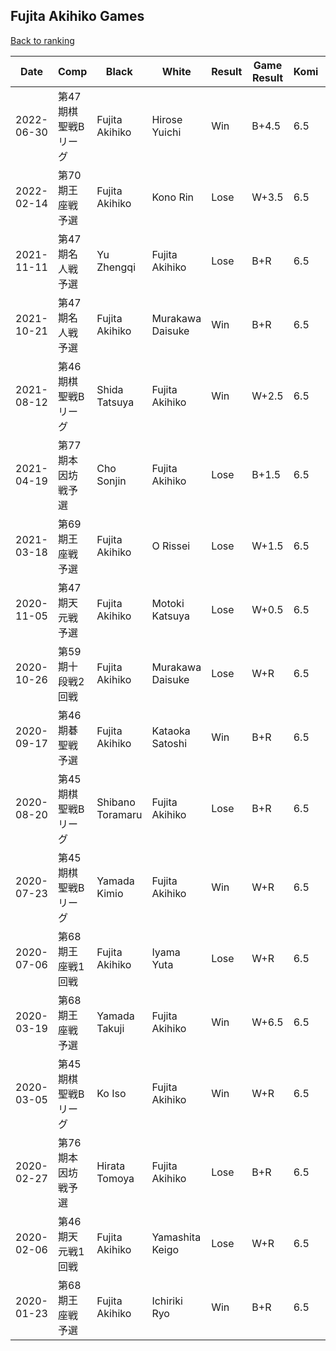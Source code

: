 ## Fujita Akihiko Games

[Back to ranking](../../index.md)




| **Date** | **Comp** | **Black** | **White** | **Result** | **Game Result** | **Komi** | **Rating** | **Diff** | 
| --- | --- | --- | --- | --- | --- | --- | --- | --- |
| 2022-06-30 | 第47期棋聖戦Bリーグ | Fujita Akihiko | Hirose Yuichi | Win | B+4.5 | 6.5 | 3338 | 497 | 
| 2022-02-14 | 第70期王座戦予選 | Fujita Akihiko | Kono Rin | Lose | W+3.5 | 6.5 | 2841 | 11 | 
| 2021-11-11 | 第47期名人戦予選 | Yu Zhengqi | Fujita Akihiko | Lose | B+R | 6.5 | 2830 | 267 | 
| 2021-10-21 | 第47期名人戦予選 | Fujita Akihiko | Murakawa Daisuke | Win | B+R | 6.5 | 2563 | -220 | 
| 2021-08-12 | 第46期棋聖戦Bリーグ | Shida Tatsuya | Fujita Akihiko | Win | W+2.5 | 6.5 | 2783 | 334 | 
| 2021-04-19 | 第77期本因坊戦予選 | Cho Sonjin | Fujita Akihiko | Lose | B+1.5 | 6.5 | 2449 | -74 | 
| 2021-03-18 | 第69期王座戦予選 | Fujita Akihiko | O Rissei | Lose | W+1.5 | 6.5 | 2523 | -519 | 
| 2020-11-05 | 第47期天元戦予選 | Fujita Akihiko | Motoki Katsuya | Lose | W+0.5 | 6.5 | 3042 | -20 | 
| 2020-10-26 | 第59期十段戦2回戦 | Fujita Akihiko | Murakawa Daisuke | Lose | W+R | 6.5 | 3062 | -121 | 
| 2020-09-17 | 第46期碁聖戦予選 | Fujita Akihiko | Kataoka Satoshi | Win | B+R | 6.5 | 3183 | -89 | 
| 2020-08-20 | 第45期棋聖戦Bリーグ | Shibano Toramaru | Fujita Akihiko | Lose | B+R | 6.5 | 3272 | -78 | 
| 2020-07-23 | 第45期棋聖戦Bリーグ | Yamada Kimio | Fujita Akihiko | Win | W+R | 6.5 | 3350 | 19 | 
| 2020-07-06 | 第68期王座戦1回戦 | Fujita Akihiko | Iyama Yuta | Lose | W+R | 6.5 | 3331 | 59 | 
| 2020-03-19 | 第68期王座戦予選 | Yamada Takuji | Fujita Akihiko | Win | W+6.5 | 6.5 | 3272 | 12 | 
| 2020-03-05 | 第45期棋聖戦Bリーグ | Ko Iso | Fujita Akihiko | Win | W+R | 6.5 | 3260 | 16 | 
| 2020-02-27 | 第76期本因坊戦予選 | Hirata Tomoya | Fujita Akihiko | Lose | B+R | 6.5 | 3244 | -50 | 
| 2020-02-06 | 第46期天元戦1回戦 | Fujita Akihiko | Yamashita Keigo | Lose | W+R | 6.5 | 3294 | -49 | 
| 2020-01-23 | 第68期王座戦予選 | Fujita Akihiko | Ichiriki Ryo | Win | B+R | 6.5 | 3343 | missing |




